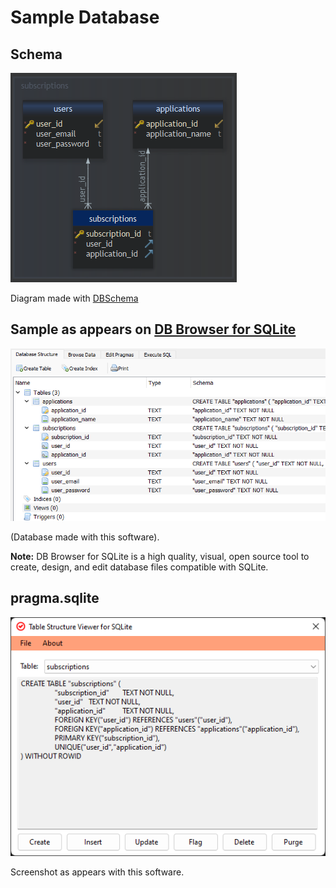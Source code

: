 # Sample Database

## Schema
![application.png](application.png)

Diagram made with [DBSchema](https://dbschema.com/)

## Sample as appears on [DB Browser for SQLite](https://sqlitebrowser.org/)
![from-db-browser-for-sqlite.png](from-db-browser-for-sqlite.png)

(Database made with this software).

**Note:** DB Browser for SQLite is a high quality, visual, open source tool to create, design, and edit database files compatible with SQLite.

## pragma.sqlite
![subscriptions.png](subscriptions.png)

Screenshot as appears with this software.
